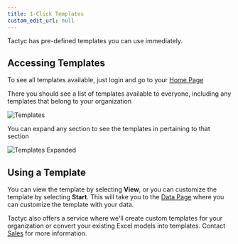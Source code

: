 ```yaml
---
title: 1-Click Templates
custom_edit_url: null
---
```


Tactyc has pre-defined templates you can use immediately.

## Accessing Templates
To see all templates available, just login and go to your [Home Page](https://tactyc.io/home)

There you should see a list of templates available to everyone, including any templates that belong to your organization

![Templates](https://du0bb4gb9kg21.cloudfront.net/documentation/templates/templates-screenshot.png)

You can expand any section to see the templates in pertaining to that section

![Templates Expanded](https://du0bb4gb9kg21.cloudfront.net/documentation/templates/templates-expanded.png)

## Using a Template

You can view the template by selecting **View**, or you can customize the template by selecting **Start**. This will
take you to the [Data Page](data) where you can customize the template with your data.

Tactyc also offers a service where we'll create custom templates for your organization or convert your existing Excel
models into templates. Contact [Sales](mailto:sales@tactyc.io) for more information.

